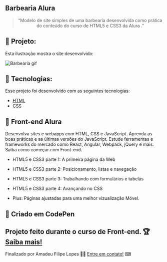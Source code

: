 ## Barbearia Alura

<blockquote align="center">“Modelo de site simples de uma barbearia desenvolvida como prática do conteúdo do curso de HTML5 e CSS3 da Alura .”</blockquote>

## :rocket: Projeto:

Esta ilustração mostra o site desenvolvido:

![Barbearia gif](https://github.com/felipelopes12/site-barbearia/github/barbearia.gif)


## :rocket: Tecnologias:

Esse projeto foi desenvolvido com as seguintes tecnologias:

- [HTML][html]
- [CSS][css]


## 🎫 Front-end Alura

Desenvolva sites e webapps com HTML, CSS e JavaScript. Aprenda as boas práticas e as últimas versões
do JavaScript. Estude ferramentas e frameworks do mercado como React, Angular, Webpack, jQuery e mais. Saiba como começar com Front-end.
<br>

* HTML5 e CSS3 parte 1: A primeira página da Web

* HTML5 e CSS3 parte 2: Posicionamento, listas e navegação

* HTML5 e CSS3 parte 3: Trabalhando com formulários e tabelas

* HTML5 e CSS3 parte 4: Avançando no CSS

* Plus: Páginas ajustadas para uma melhor vizualização Móvel.



## 🔗 Criado em CodePen<br>

Projeto feito durante o curso de Front-end. 🏆 [Saiba mais!](https://www.alura.com.br/)
<br />
------
Finalizado por Amadeu Filipe Lopes 👋🏽 [Entre em contato!](https://www.linkedin.com/in/amadeu-filipe-lopes12/)
⌨<br />





[html]: https://developer.mozilla.org/pt-BR/docs/Web/HTML
[css]: https://developer.mozilla.org/pt-BR/docs/Web/CSS


